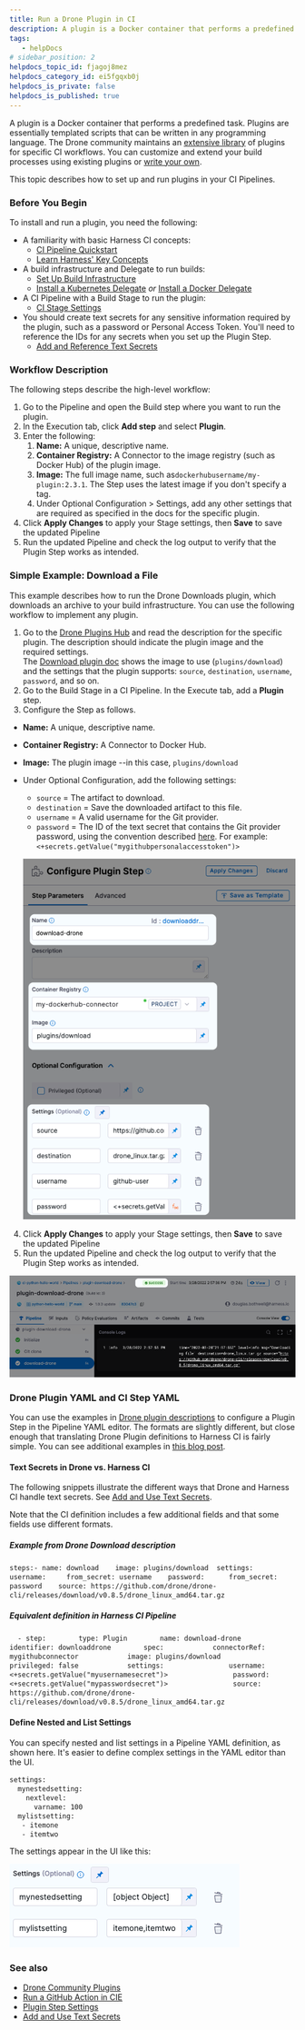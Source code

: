 ```yaml
---
title: Run a Drone Plugin in CI
description: A plugin is a Docker container that performs a predefined task. Plugins are essentially templated scripts that can be written in any programming language. The Drone community maintains an extensive l…
tags: 
   - helpDocs
# sidebar_position: 2
helpdocs_topic_id: fjagoj8mez
helpdocs_category_id: ei5fgqxb0j
helpdocs_is_private: false
helpdocs_is_published: true
---
```


A plugin is a Docker container that performs a predefined task. Plugins are essentially templated scripts that can be written in any programming language. The Drone community maintains an [extensive library](https://plugins.drone.io/) of plugins for specific CI workflows. You can customize and extend your build processes using existing plugins or [write your own](https://harness.io/blog/continuous-integration/write-first-plugin-for-cie/).

This topic describes how to set up and run plugins in your CI Pipelines.


### Before You Begin

To install and run a plugin, you need the following:

* A familiarity with basic Harness CI concepts:
	+ [CI Pipeline Quickstart](../../ci-quickstarts/ci-pipeline-quickstart.md)
	+ [Learn Harness' Key Concepts](https://docs.harness.io/article/hv2758ro4e-learn-harness-key-concepts)
* A build infrastructure and Delegate to run builds:
	+ [Set Up Build Infrastructure](https://docs.harness.io/category/set-up-build-infrastructure)
	+ [Install a Kubernetes Delegate](https://docs.harness.io/article/f9bd10b3nj) *or* [Install a Docker Delegate](https://docs.harness.io/article/cya29w2b99)
* A CI Pipeline with a Build Stage to run the plugin:
	+ [CI Stage Settings](../../ci-technical-reference/ci-stage-settings.md)
* You should create text secrets for any sensitive information required by the plugin, such as a password or Personal Access Token. You'll need to reference the IDs for any secrets when you set up the Plugin Step.
	+ [Add and Reference Text Secrets](https://docs.harness.io/article/osfw70e59c)

### Workflow Description

The following steps describe the high-level workflow:

1. Go to the Pipeline and open the Build step where you want to run the plugin.
2. In the Execution tab, click **Add step** and select **Plugin**.
3. Enter the following:
	1. **Name:** A unique, descriptive name.
	2. **Container Registry:** A Connector to the image registry (such as Docker Hub) of the plugin image.
	3. **Image:** The full image name, such as`dockerhubusername/my-plugin:2.3.1`. The Step uses the latest image if you don't specify a tag.
	4. Under Optional Configuration > Settings, add any other settings that are required as specified in the docs for the specific plugin.
4. Click **Apply Changes** to apply your Stage settings, then **Save** to save the updated Pipeline
5. Run the updated Pipeline and check the log output to verify that the Plugin Step works as intended.

### Simple Example: Download a File

This example describes how to run the Drone Downloads plugin, which downloads an archive to your build infrastructure. You can use the following workflow to implement any plugin.

1. Go to the [Drone Plugins Hub](https://plugins.drone.io/) and read the description for the specific plugin. The description should indicate the plugin image and the required settings.  
The [Download plugin doc](https://plugins.drone.io/plugins/download) shows the image to use (`plugins/download`) and the settings that the plugin supports: `source`, `destination`, `username`, `password`, and so on.
2. Go to the Build Stage in a CI Pipeline. In the Execute tab, add a **Plugin** step.
3. Configure the Step as follows.
* **Name:** A unique, descriptive name.
* **Container Registry:** A Connector to Docker Hub.
* **Image:** The plugin image --in this case, `plugins/download`
* Under Optional Configuration, add the following settings:
	+ `source` = The artifact to download.
	+ `destination` = Save the downloaded artifact to this file.
	+ `username` = A valid username for the Git provider.
	+ `password` = The ID of the text secret that contains the Git provider password, using the convention described [here](https://ngdocs.harness.io/article/osfw70e59c-add-use-text-secrets#step_3_reference_the_encrypted_text_by_identifier). For example: `<+secrets.getValue("mygithubpersonalaccesstoken")>`
  
   ![](./static/run-a-drone-plugin-in-ci-00.png)
   
4. Click **Apply Changes** to apply your Stage settings, then **Save** to save the updated Pipeline
5. Run the updated Pipeline and check the log output to verify that the Plugin Step works as intended.

  ![](./static/run-a-drone-plugin-in-ci-01.png)

### Drone Plugin YAML and CI Step YAML

You can use the examples in [Drone plugin descriptions](https://plugins.drone.io/) to configure a Plugin Step in the Pipeline YAML editor. The formats are slightly different, but close enough that translating Drone Plugin definitions to Harness CI is fairly simple. You can see additional examples in [this blog post](https://harness.io/blog/continuous-integration/github-actions-support-harness-ci/).

#### Text Secrets in Drone vs. Harness CI

The following snippets illustrate the different ways that Drone and Harness CI handle text secrets. See [Add and Use Text Secrets](https://ngdocs.harness.io/article/osfw70e59c-add-use-text-secrets).

Note that the CI definition includes a few additional fields and that some fields use different formats.


##### Example from Drone Download description

```
steps:- name: download    image: plugins/download  settings:    username:     from_secret: username    password:      from_secret: password    source: https://github.com/drone/drone-cli/releases/download/v0.8.5/drone_linux_amd64.tar.gz                                  
```

##### Equivalent definition in Harness CI Pipeline

```
  - step:        type: Plugin        name: download-drone        identifier: downloaddrone        spec:            connectorRef: mygithubconnector            image: plugins/download            privileged: false            settings:                username: <+secrets.getValue("myusernamesecret")>                password: <+secrets.getValue("mypasswordsecret")>                source: https://github.com/drone/drone-cli/releases/download/v0.8.5/drone_linux_amd64.tar.gz
```


#### Define Nested and List Settings

You can specify nested and list settings in a Pipeline YAML definition, as shown here. It's easier to define complex settings in the YAML editor than the UI.


```
settings:  
  mynestedsetting:  
    nextlevel:   
      varname: 100  
  mylistsetting:  
   - itemone   
   - itemtwo
```
The settings appear in the UI like this:

![](./static/run-a-drone-plugin-in-ci-02.png)

### See also

* [Drone Community Plugins](https://plugins.drone.io/)
* [Run a GitHub Action in CIE](run-a-git-hub-action-in-cie.md)
* [Plugin Step Settings](../../ci-technical-reference/plugin-step-settings-reference.md)
* [Add and Use Text Secrets](https://docs.harness.io/article/osfw70e59c)

